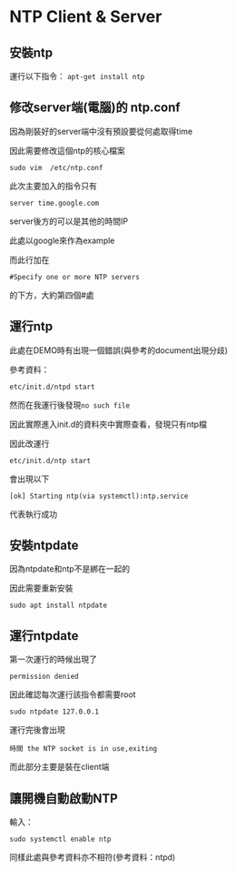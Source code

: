# NTP Client & Server
## 安裝ntp
運行以下指令：
```apt-get install ntp```
## 修改server端(電腦)的 ntp.conf 
因為剛裝好的server端中沒有預設要從何處取得time

因此需要修改這個ntp的核心檔案

```sudo vim  /etc/ntp.conf ```

此次主要加入的指令只有

```server time.google.com```

server後方的可以是其他的時間IP

此處以google來作為example

而此行加在

```#Specify one or more NTP servers```

的下方，大約第四個#處

## 運行ntp

此處在DEMO時有出現一個錯誤(與參考的document出現分歧)

參考資料：

```etc/init.d/ntpd start```

然而在我運行後發現`no such file`

因此實際進入init.d的資料夾中實際查看，發現只有ntp檔

因此改運行

```etc/init.d/ntp start```

會出現以下

```[ok] Starting ntp(via systemctl):ntp.service```

代表執行成功

## 安裝ntpdate

因為ntpdate和ntp不是綁在一起的

因此需要重新安裝

```sudo apt install ntpdate```

## 運行ntpdate

第一次運行的時候出現了

```permission denied```

因此確認每次運行該指令都需要root

```sudo ntpdate 127.0.0.1```

運行完後會出現

```時間 the NTP socket is in use,exiting```

而此部分主要是裝在client端

## 讓開機自動啟動NTP

輸入：

```sudo systemctl enable ntp```

同樣此處與參考資料亦不相符(參考資料：ntpd)

